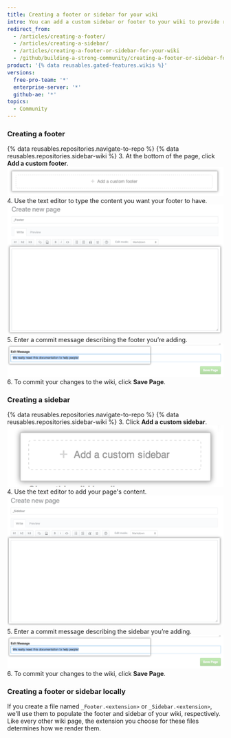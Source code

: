 ```yaml
---
title: Creating a footer or sidebar for your wiki
intro: You can add a custom sidebar or footer to your wiki to provide readers with more contextual information.
redirect_from:
  - /articles/creating-a-footer/
  - /articles/creating-a-sidebar/
  - /articles/creating-a-footer-or-sidebar-for-your-wiki
  - /github/building-a-strong-community/creating-a-footer-or-sidebar-for-your-wiki
product: '{% data reusables.gated-features.wikis %}'
versions:
  free-pro-team: '*'
  enterprise-server: '*'
  github-ae: '*'
topics:
  - Community
---
```


### Creating a footer

{% data reusables.repositories.navigate-to-repo %}
{% data reusables.repositories.sidebar-wiki %}
3. At the bottom of the page, click **Add a custom footer**. ![Wiki add footer section](/assets/images/help/wiki/wiki_add_footer.png)
4. Use the text editor to type the content you want your footer to have. ![Wiki WYSIWYG](/assets/images/help/wiki/wiki-footer.png)
5. Enter a commit message describing the footer you’re adding. ![Wiki commit message](/assets/images/help/wiki/wiki_commit_message.png)
6. To commit your changes to the wiki, click **Save Page**.

### Creating a sidebar

{% data reusables.repositories.navigate-to-repo %}
{% data reusables.repositories.sidebar-wiki %}
3. Click **Add a custom sidebar**. ![Wiki add sidebar section](/assets/images/help/wiki/wiki_add_sidebar.png)
4. Use the text editor to add your page's content. ![Wiki WYSIWYG](/assets/images/help/wiki/wiki-sidebar.png)
5. Enter a commit message describing the sidebar you’re adding. ![Wiki commit message](/assets/images/help/wiki/wiki_commit_message.png)
6. To commit your changes to the wiki, click **Save Page**.

### Creating a footer or sidebar locally

If you create a file named `_Footer.<extension>` or `_Sidebar.<extension>`, we'll use them to populate the footer and sidebar of your wiki, respectively. Like every other wiki page, the extension you choose for these files determines how we render them.
